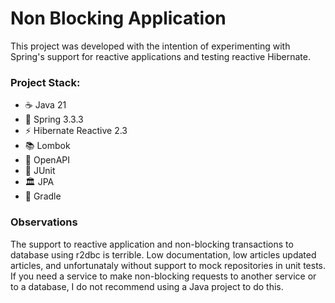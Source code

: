# Non Blocking Application
This project was developed with the intention of experimenting with Spring's support for reactive applications and testing reactive Hibernate.

### Project Stack:

- ☕ Java 21
- 🌱 Spring 3.3.3
- ⚡ Hibernate Reactive 2.3
- 📚 Lombok
- 📖 OpenAPI
- 🧪 JUnit
- 🏛️ JPA
- 🚀 Gradle


### Observations
The support to reactive application and non-blocking transactions to database using r2dbc is terrible.
Low documentation, low articles updated articles, and unfortunataly without support to mock repositories in unit tests.
If you need a service to make non-blocking requests to another service or to a database, I do not recommend using a Java project to do this.